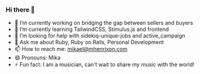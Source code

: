 ### Hi there 👋

<!--
**mhenrixon/mhenrixon** is a ✨ _special_ ✨ repository because its `README.md` (this file) appears on your GitHub profile.

Here are some ideas to get you started:
-->

- 🔭 I’m currently working on bridging the gap between sellers and buyers
- 🌱 I’m currently learning TailwindCSS, Stimulus.js and frontend
- 🤔 I’m looking for help with sidekiq-unique-jobs and active_campaign
- 💬 Ask me about Ruby, Ruby on Rails, Personal Development
- 📫 How to reach me: mikael@mhenrixon.com
- 😄 Pronouns: Mika
- ⚡ Fun fact: I am a musician, can't wait to share my music with the world!

